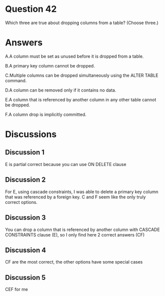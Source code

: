 # Question 42
Which three are true about dropping columns from a table? (Choose three.)

# Answers
A.A column must be set as unused before it is dropped from a table.

B.A primary key column cannot be dropped.

C.Multiple columns can be dropped simultaneously using the ALTER TABLE command.

D.A column can be removed only if it contains no data.

E.A column that is referenced by another column in any other table cannot be dropped.

F.A column drop is implicitly committed.

# Discussions
## Discussion 1
E is partial correct because you can use ON DELETE clause

## Discussion 2
For E, using cascade constraints, I was able to delete a primary key column that was referenced by a foreign key.  C and F seem like the only truly correct options.

## Discussion 3
You can drop a column that is referenced by another column with CASCADE CONSTRAINTS clause (E), so I only find here 2 correct answers (CF)

## Discussion 4
CF are the most correct, the other options have some special cases

## Discussion 5
CEF for me


